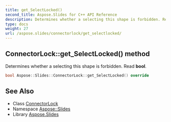 ```yaml
---
title: get_SelectLocked()
second_title: Aspose.Slides for C++ API Reference
description: Determines whether a selecting this shape is forbidden. Read bool.
type: docs
weight: 27
url: /aspose.slides/connectorlock/get_selectlocked/
---
```

## ConnectorLock::get_SelectLocked() method


Determines whether a selecting this shape is forbidden. Read **bool**.

```cpp
bool Aspose::Slides::ConnectorLock::get_SelectLocked() override
```

## See Also

* Class [ConnectorLock](../)
* Namespace [Aspose::Slides](../../)
* Library [Aspose.Slides](../../../)